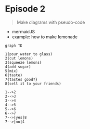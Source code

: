 # Episode 2
> Make diagrams with pseudo-code

- mermaidJS
- example: how to make lemonade

```
graph TD

1(pour water to glass)
2(cut lemons)
3(squeeze lemons)
4(add sugar)
5(mix)
6(taste)
7{tastes good?}
8(sell it to your friends)

1-->2
2-->3
3-->4
4-->5
5-->6
6-->7
7-->|yes|8
7-->|no|4
```